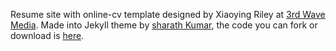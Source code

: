 Resume site with online-cv template designed by Xiaoying Riley at [3rd Wave Media](https://themes.3rdwavemedia.com/website-templates/orbit-free-resume-cv-template-for-developers/). Made into Jekyll theme by [sharath Kumar](https://github.com/sharu725), the code you can fork or download is [here](https://github.com/sharu725/online-cv).
